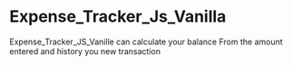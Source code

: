 # Expense_Tracker_Js_Vanilla
Expense_Tracker_JS_Vanille can calculate your balance From the amount entered and history  you new transaction
